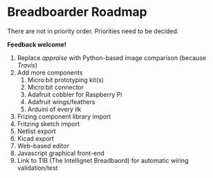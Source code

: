 # Breadboarder Roadmap

There are not in priority order. Priorities need to be decided.

**Feedback welcome!**


1. Replace *appraise* with Python-based image comparison (because *Travis*)
1. Add more components
    1. Micro:bit prototyping kit(s)
    1. Micro:bit connector
    1. Adafruit cobbler for Raspberry Pi 
    1. Adafruit wings/feathers
    1. Arduini of every ilk
1. Frizing component library import
1. Fritzing sketch import
1. Netlist export
1. Kicad export
1. Web-based editor
1. Javascript graphical front-end
1. Link to TIB (The Intellignet Breadbaord) for automatic wiring validation/test
    